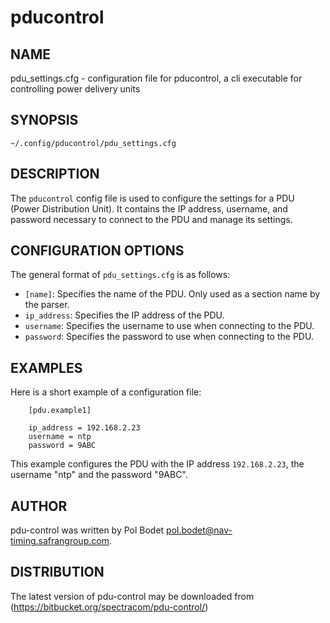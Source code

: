 # pducontrol

## NAME
pdu_settings.cfg - configuration file for pducontrol, a cli executable for controlling power delivery units

## SYNOPSIS
`~/.config/pducontrol/pdu_settings.cfg`

## DESCRIPTION
The `pducontrol` config file is used to configure the settings for a PDU (Power Distribution Unit).
It contains the IP address, username, and password necessary to connect to the PDU and manage its settings.

## CONFIGURATION OPTIONS
 The general format of `pdu_settings.cfg` is as follows:

- `[name]`: Specifies the name of the PDU. Only used as a section name by the parser.
- `ip_address`: Specifies the IP address of the PDU. 
- `username`: Specifies the username to use when connecting to the PDU.
- `password`: Specifies the password to use when connecting to the PDU.

## EXAMPLES
 Here is a short example of a configuration file:


        [pdu.example1]
        
        ip_address = 192.168.2.23  
        username = ntp  
        password = 9ABC  

This example configures the PDU with the IP address `192.168.2.23`, the username "ntp" and the password "9ABC".


## AUTHOR

pdu-control was written by Pol Bodet <pol.bodet@nav-timing.safrangroup.com>.


## DISTRIBUTION
The latest version of pdu-control may be downloaded from (https://bitbucket.org/spectracom/pdu-control/)
